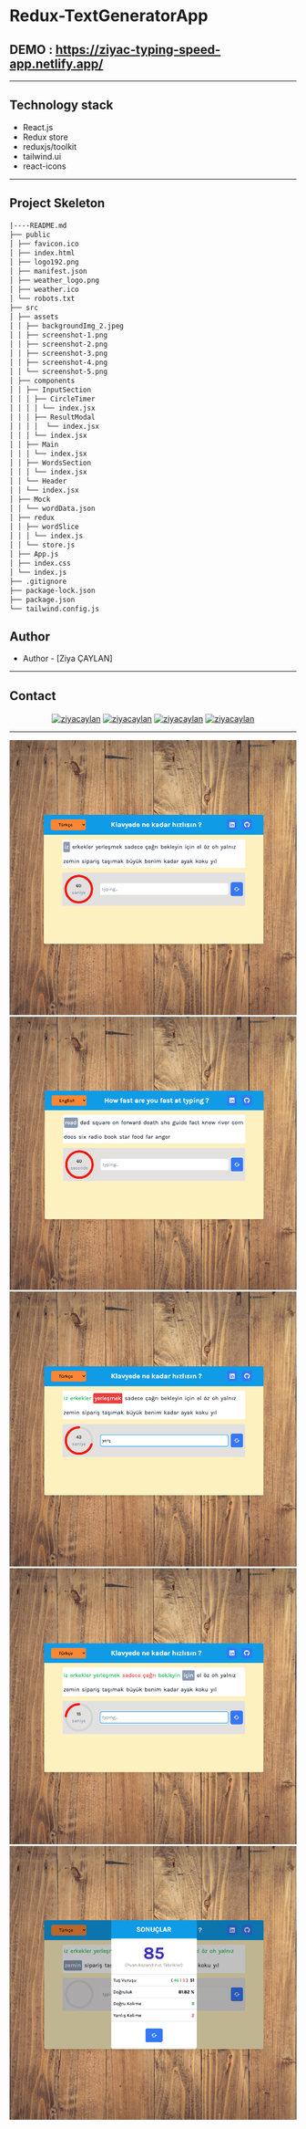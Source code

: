# Redux-TextGeneratorApp

## DEMO : https://ziyac-typing-speed-app.netlify.app/

---

## Technology stack

- React.js
- Redux store
- reduxjs/toolkit
- tailwind.ui
- react-icons

---

## Project Skeleton

```
|----README.md
├── public
│ ├── favicon.ico
│ ├── index.html
│ ├── logo192.png
│ ├── manifest.json
│ ├── weather_logo.png
│ ├── weather.ico
│ └── robots.txt
├── src
│ ├── assets
│ │ ├── backgroundImg_2.jpeg
│ │ ├── screenshot-1.png
│ │ ├── screenshot-2.png
│ │ ├── screenshot-3.png
│ │ ├── screenshot-4.png
│ │ └── screenshot-5.png
│ ├── components
│ │ ├── InputSection
│ │ │ ├── CircleTimer
│ │ │ │ └── index.jsx
│ │ │ ├── ResultModal
│ │ │ │  └── index.jsx
│ │ │ └── index.jsx
│ │ ├── Main
│ │ │ └── index.jsx
│ │ ├── WordsSection
│ │ │ └── index.jsx
│ │ └── Header
│ │ └── index.jsx
│ ├── Mock
│ │ └── wordData.json
│ ├── redux
│ │ ├── wordSlice
│ │ │ └── index.js
│ │ └── store.js
│ ├── App.js
│ ├── index.css
│ └── index.js
├── .gitignore
├── package-lock.json
├── package.json
└── tailwind.config.js
```

## Author

- Author - [Ziya ÇAYLAN]

---

## Contact

<p align="center">
<a href="https://codesandbox.io/u/ziyacaylan" target="blank"><img align="center" src="https://raw.githubusercontent.com/rahuldkjain/github-profile-readme-generator/master/src/images/icons/Social/codesandbox.svg" alt="ziyacaylan" height="30" width="40" /></a>
<a href="https://codepen.io/ziya-c" target="blank"><img align="center" src="https://raw.githubusercontent.com/rahuldkjain/github-profile-readme-generator/master/src/images/icons/Social/codepen.svg" alt="ziyacaylan" height="30" width="40" /></a>
<a href="https://www.linkedin.com/in/ziya-caylan/" target="blank"><img align="center" src="https://raw.githubusercontent.com/rahuldkjain/github-profile-readme-generator/master/src/images/icons/Social/linked-in-alt.svg" alt="ziyacaylan" height="30" width="40" /></a>
<a href="https://medium.com/@ziyacaylan" target="blank"><img align="center" src="https://raw.githubusercontent.com/rahuldkjain/github-profile-readme-generator/master/src/images/icons/Social/medium.svg" alt="ziyacaylan" height="30" width="40" /></a>
</p>

---

![screenshot](./src/assets/screenshot-1.png)
![screenshot](./src/assets/screenshot-2.png)
![screenshot](./src/assets/screenshot-3.png)
![screenshot](./src/assets/screenshot-4.png)
![screenshot](./src/assets/screenshot-5.png)
